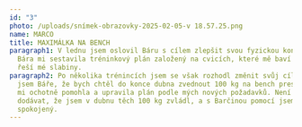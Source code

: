 ```yaml
---
id: "3"
photo: /uploads/snímek-obrazovky-2025-02-05-v 18.57.25.png
name: MARCO
title: MAXIMÁLKA NA BENCH
paragraph1: V lednu jsem oslovil Báru s cílem zlepšit svou fyzickou kondici.
  Bára mi sestavila tréninkový plán založený na cvicích, které mě baví a zároveň
  řeší mé slabiny.
paragraph2: Po několika trénincích jsem se však rozhodl změnit svůj cíl. Napsal
  jsem Báře, že bych chtěl do konce dubna zvednout 100 kg na bench pressu. Bára
  mi ochotně pomohla a upravila plán podle mých nových požadavků. Není třeba
  dodávat, že jsem v dubnu těch 100 kg zvládl, a s Barčinou pomocí jsem naprosto
  spokojený.
---
```

